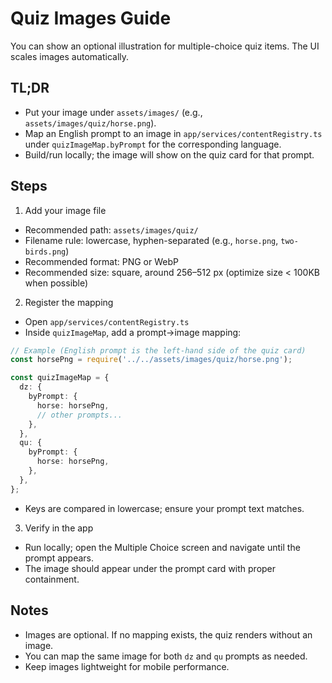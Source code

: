 # Quiz Images Guide

You can show an optional illustration for multiple-choice quiz items. The UI scales images automatically.

## TL;DR
- Put your image under `assets/images/` (e.g., `assets/images/quiz/horse.png`).
- Map an English prompt to an image in `app/services/contentRegistry.ts` under `quizImageMap.byPrompt` for the corresponding language.
- Build/run locally; the image will show on the quiz card for that prompt.

## Steps
1) Add your image file
- Recommended path: `assets/images/quiz/`
- Filename rule: lowercase, hyphen-separated (e.g., `horse.png`, `two-birds.png`)
- Recommended format: PNG or WebP
- Recommended size: square, around 256–512 px (optimize size < 100KB when possible)

2) Register the mapping
- Open `app/services/contentRegistry.ts`
- Inside `quizImageMap`, add a prompt→image mapping:
```ts
// Example (English prompt is the left-hand side of the quiz card)
const horsePng = require('../../assets/images/quiz/horse.png');

const quizImageMap = {
  dz: {
    byPrompt: {
      horse: horsePng,
      // other prompts...
    },
  },
  qu: {
    byPrompt: {
      horse: horsePng,
    },
  },
};
```
- Keys are compared in lowercase; ensure your prompt text matches.

3) Verify in the app
- Run locally; open the Multiple Choice screen and navigate until the prompt appears.
- The image should appear under the prompt card with proper containment.

## Notes
- Images are optional. If no mapping exists, the quiz renders without an image.
- You can map the same image for both `dz` and `qu` prompts as needed.
- Keep images lightweight for mobile performance.

